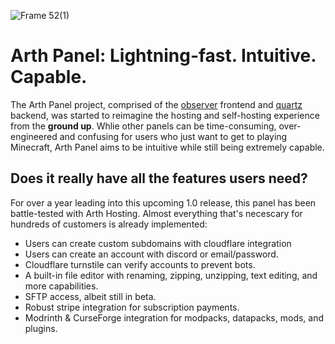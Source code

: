 
![Frame 52(1)](https://github.com/user-attachments/assets/8d63af39-f25d-4aff-91f5-b9e70b387be3)

# Arth Panel: Lightning-fast. Intuitive. Capable.

The Arth Panel project, comprised of the [observer](https://aplpe.com) frontend and [quartz](https://aplpe.com) backend, was started to reimagine the hosting and self-hosting experience from the **ground up**. Whlie other panels can be time-consuming, over-engineered and confusing for users who just want to get to playing Minecraft, Arth Panel aims to be intuitive while still being extremely capable.

## Does it really have all the features users need?
For over a year leading into this upcoming 1.0 release, this panel has been battle-tested with Arth Hosting. Almost everything that's necescary for hundreds of customers is already implemented:
- Users can create custom subdomains with cloudflare integration
- Users can create an account with discord or email/password.
- Cloudflare turnstile can verify accounts to prevent bots.
- A built-in file editor with renaming, zipping, unzipping, text editing, and more capabilities.
- SFTP access, albeit still in beta.
- Robust stripe integration for subscription payments.
- Modrinth & CurseForge integration for modpacks, datapacks, mods, and plugins.
